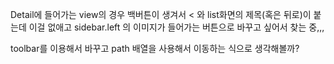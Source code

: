 Detail에 들어가는 view의 경우 백버튼이 생겨서 < 와 list화면의 제목(혹은 뒤로)이 붙는데 이걸 없애고 sidebar.left 의 이미지가 들어가는 버튼으로 바꾸고 싶어서 찾는 중,,,

toolbar를 이용해서 바꾸고 path 배열을 사용해서 이동하는 식으로 생각해볼까?